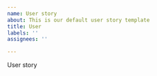 ```yaml
---
name: User story
about: This is our default user story template
title: User
labels: ''
assignees: ''

---
```


User story
